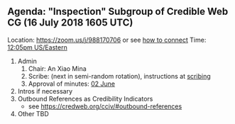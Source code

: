 ## Agenda: "Inspection" Subgroup of Credible Web CG (16 July 2018 1605 UTC)

Location: https://zoom.us/j/988170706 or see [how to connect](../how-to-connect.md) 
Time: [12:05pm US/Eastern](https://www.timeanddate.com/worldclock/fixedtime.html?iso=20180716T1205&p1=43)

1. Admin
    1. Chair: An Xiao Mina
    1. Scribe: (next in semi-random rotation), instructions at [scribing](../scribing.html)
    1. Approval of minutes: [02 June](https://credweb.org/minutes/20180702.html)
1. Intros if necessary
1. Outbound References as Credibility Indicators
    * see https://credweb.org/cciv/#outbound-references
1. Other TBD


   
